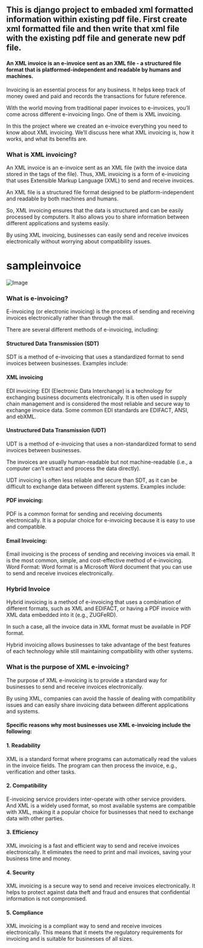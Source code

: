 ## This is django project to embaded xml formatted information within existing pdf file. First create xml formatted  file and then write that xml file with the existing pdf file and generate new pdf file.

#### An XML invoice is an e-invoice sent as an XML file - a structured file format that is platformed-independent and readable by humans and machines.

Invoicing is an essential process for any business. It helps keep track of money owed and paid and records the transactions for future reference.

With the world moving from traditional paper invoices to e-invoices, you’ll come across different e-invoicing lingo. One of them is XML invoicing.

In this the project where we created an e-invoice everything you need to know about XML invoicing. We’ll discuss here what XML invoicing is, how it works, and what its benefits are.

### What is XML invoicing?
An XML invoice is an e-invoice sent as an XML file (with the invoice data stored in the tags of the file). Thus, XML invoicing is a form of e-invoicing that uses Extensible Markup Language (XML) to send and receive invoices.

An XML file is a structured file format designed to be platform-independent and readable by both machines and humans.

So, XML invoicing ensures that the data is structured and can be easily processed by computers. It also allows you to share information between different applications and systems easily.

By using XML invoicing, businesses can easily send and receive invoices electronically without worrying about compatibility issues.
 

# sampleinvoice
![Image](https://github.com/user-attachments/assets/8364b7d2-d096-447f-ab38-7cd33d4cff0b)

### What is e-invoicing?
E-invoicing (or electronic invoicing) is the process of sending and receiving invoices electronically rather than through the mail.

There are several different methods of e-invoicing, including:

#### Structured Data Transmission (SDT)
SDT is a method of e-invoicing that uses a standardized format to send invoices between businesses. Examples include:

#### XML invoicing
EDI invoicing: EDI (Electronic Data Interchange) is a technology for exchanging business documents electronically. It is often used in supply chain management and is considered the most reliable and secure way to exchange invoice data. Some common EDI standards are EDIFACT, ANSI, and ebXML.

#### Unstructured Data Transmission (UDT)
UDT is a method of e-invoicing that uses a non-standardized format to send invoices between businesses.

The invoices are usually human-readable but not machine-readable (i.e., a computer can’t extract and process the data directly).

UDT invoicing is often less reliable and secure than SDT, as it can be difficult to exchange data between different systems. Examples include:

#### PDF invoicing: 
PDF is a common format for sending and receiving documents electronically. It is a popular choice for e-invoicing because it is easy to use and compatible.
#### Email Invoicing:
Email invoicing is the process of sending and receiving invoices via email. It is the most common, simple, and cost-effective method of e-invoicing.
Word Format: Word format is a Microsoft Word document that you can use to send and receive invoices electronically.
### Hybrid Invoice
Hybrid invoicing is a method of e-invoicing that uses a combination of different formats, such as XML and EDIFACT, or having a PDF invoice with XML data embedded into it (e.g., ZUGFeRD).

In such a case, all the invoice data in XML format must be available in PDF format.

Hybrid invoicing allows businesses to take advantage of the best features of each technology while still maintaining compatibility with other systems.

### What is the purpose of XML e-invoicing?
The purpose of XML e-invoicing is to provide a standard way for businesses to send and receive invoices electronically.

By using XML, companies can avoid the hassle of dealing with compatibility issues and can easily share invoicing data between different applications and systems.

#### Specific reasons why most businesses use XML e-invoicing include the following:

#### 1. Readability
XML is a standard format where programs can automatically read the values in the invoice fields. The program can then process the invoice, e.g., verification and other tasks.

#### 2. Compatibility
E-invoicing service providers inter-operate with other service providers. And XML is a widely used format, so most available systems are compatible with XML, making it a popular choice for businesses that need to exchange data with other parties.

#### 3. Efficiency
XML invoicing is a fast and efficient way to send and receive invoices electronically. It eliminates the need to print and mail invoices, saving your business time and money.

#### 4. Security
XML invoicing is a secure way to send and receive invoices electronically. It helps to protect against data theft and fraud and ensures that confidential information is not compromised.

#### 5. Compliance
XML invoicing is a compliant way to send and receive invoices electronically. This means that it meets the regulatory requirements for invoicing and is suitable for businesses of all sizes.

 

